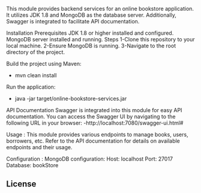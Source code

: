 This module provides backend services for an online bookstore application. It utilizes JDK 1.8 and MongoDB as the database server. Additionally, Swagger is integrated to facilitate API documentation.

Installation
Prerequisites
JDK 1.8 or higher installed and configured.
MongoDB server installed and running.
Steps
1-Clone this repository to your local machine.
2-Ensure MongoDB is running.
3-Navigate to the root directory of the project.

Build the project using Maven:
- mvn clean install

Run the application:
- java -jar target/online-bookstore-services.jar

API Documentation
Swagger is integrated into this module for easy API documentation. You can access the Swagger UI by navigating to the following URL in your browser:
-http://localhost:7080/swagger-ui.html#

Usage :
This module provides various endpoints to manage books, users, borrowers, etc. Refer to the API documentation for details on available endpoints and their usage.

Configuration :
MongoDB configuration:
Host: localhost
Port: 27017
Database: bookStore


License
------
